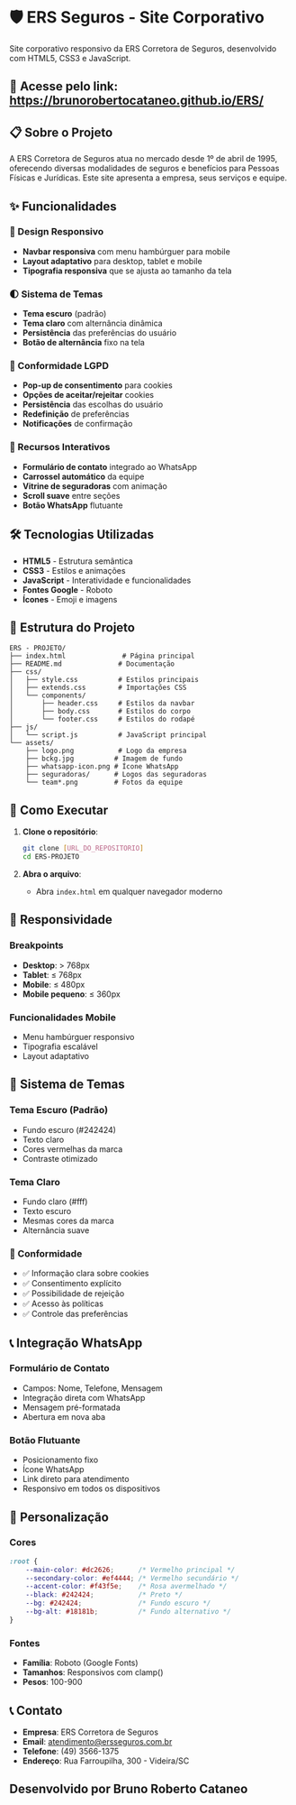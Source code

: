 # 🛡️ ERS Seguros - Site Corporativo

Site corporativo responsivo da ERS Corretora de Seguros, desenvolvido com HTML5, CSS3 e JavaScript.

## 📱 Acesse pelo link: https://brunorobertocataneo.github.io/ERS/

## 📋 Sobre o Projeto

A ERS Corretora de Seguros atua no mercado desde 1º de abril de 1995, oferecendo diversas modalidades de seguros e benefícios para Pessoas Físicas e Jurídicas. Este site apresenta a empresa, seus serviços e equipe.

## ✨ Funcionalidades

### 🎨 Design Responsivo
- **Navbar responsiva** com menu hambúrguer para mobile
- **Layout adaptativo** para desktop, tablet e mobile
- **Tipografia responsiva** que se ajusta ao tamanho da tela

### 🌓 Sistema de Temas
- **Tema escuro** (padrão)
- **Tema claro** com alternância dinâmica
- **Persistência** das preferências do usuário
- **Botão de alternância** fixo na tela

### 🍪 Conformidade LGPD
- **Pop-up de consentimento** para cookies
- **Opções de aceitar/rejeitar** cookies
- **Persistência** das escolhas do usuário
- **Redefinição** de preferências
- **Notificações** de confirmação

### 📱 Recursos Interativos
- **Formulário de contato** integrado ao WhatsApp
- **Carrossel automático** da equipe
- **Vitrine de seguradoras** com animação
- **Scroll suave** entre seções
- **Botão WhatsApp** flutuante

## 🛠️ Tecnologias Utilizadas

- **HTML5** - Estrutura semântica
- **CSS3** - Estilos e animações
- **JavaScript** - Interatividade e funcionalidades
- **Fontes Google** - Roboto
- **Ícones** - Emoji e imagens

## 📁 Estrutura do Projeto

```
ERS - PROJETO/
├── index.html              # Página principal
├── README.md              # Documentação
├── css/
│   ├── style.css          # Estilos principais
│   ├── extends.css        # Importações CSS
│   └── components/
│       ├── header.css     # Estilos da navbar
│       ├── body.css       # Estilos do corpo
│       └── footer.css     # Estilos do rodapé
├── js/
│   └── script.js          # JavaScript principal
└── assets/
    ├── logo.png           # Logo da empresa
    ├── bckg.jpg          # Imagem de fundo
    ├── whatsapp-icon.png # Ícone WhatsApp
    ├── seguradoras/      # Logos das seguradoras
    └── team*.png         # Fotos da equipe
```

## 🚀 Como Executar

1. **Clone o repositório**:
   ```bash
   git clone [URL_DO_REPOSITORIO]
   cd ERS-PROJETO
   ```

2. **Abra o arquivo**:
   - Abra `index.html` em qualquer navegador moderno

## 📱 Responsividade

### Breakpoints
- **Desktop**: > 768px
- **Tablet**: ≤ 768px
- **Mobile**: ≤ 480px
- **Mobile pequeno**: ≤ 360px

### Funcionalidades Mobile
- Menu hambúrguer responsivo
- Tipografia escalável
- Layout adaptativo

## 🎨 Sistema de Temas

### Tema Escuro (Padrão)
- Fundo escuro (#242424)
- Texto claro
- Cores vermelhas da marca
- Contraste otimizado

### Tema Claro
- Fundo claro (#fff)
- Texto escuro
- Mesmas cores da marca
- Alternância suave

### 🍪 Conformidade
- ✅ Informação clara sobre cookies
- ✅ Consentimento explícito
- ✅ Possibilidade de rejeição
- ✅ Acesso às políticas
- ✅ Controle das preferências

## 📞 Integração WhatsApp

### Formulário de Contato
- Campos: Nome, Telefone, Mensagem
- Integração direta com WhatsApp
- Mensagem pré-formatada
- Abertura em nova aba

### Botão Flutuante
- Posicionamento fixo
- Ícone WhatsApp
- Link direto para atendimento
- Responsivo em todos os dispositivos

## 🔧 Personalização

### Cores
```css
:root {
    --main-color: #dc2626;      /* Vermelho principal */
    --secondary-color: #ef4444; /* Vermelho secundário */
    --accent-color: #f43f5e;    /* Rosa avermelhado */
    --black: #242424;           /* Preto */
    --bg: #242424;              /* Fundo escuro */
    --bg-alt: #18181b;          /* Fundo alternativo */
}
```

### Fontes
- **Família**: Roboto (Google Fonts)
- **Tamanhos**: Responsivos com clamp()
- **Pesos**: 100-900

## 📞 Contato

- **Empresa**: ERS Corretora de Seguros
- **Email**: atendimento@ersseguros.com.br
- **Telefone**: (49) 3566-1375
- **Endereço**: Rua Farroupilha, 300 - Videira/SC

## Desenvolvido por Bruno Roberto Cataneo

